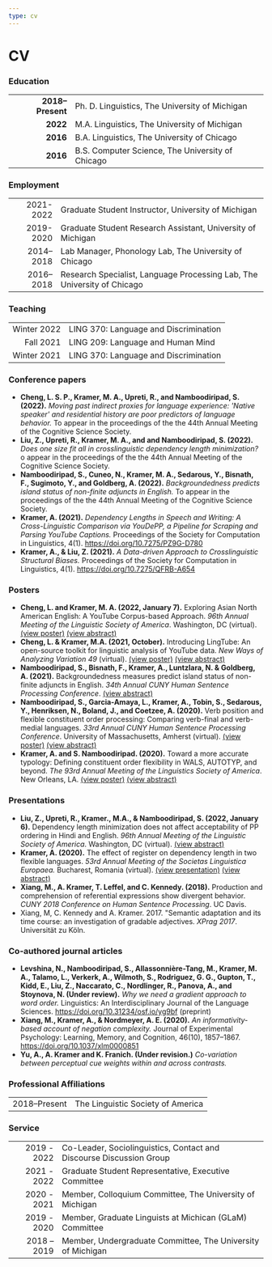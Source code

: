 ```yaml
---
type: cv
---
```


# CV

### Education

| | |
| ---: | :--- |
| **2018–Present** | Ph. D. Linguistics, The University of Michigan |
| **2022** | M.A. Linguistics, The University of Michigan |
| **2016** | B.A. Linguistics, The University of Chicago |
| **2016** | B.S. Computer Science, The University of Chicago |


### Employment

| | |
| ---: | :--- |
| 2021-2022 | Graduate Student Instructor, University of Michigan |
| 2019-2020 | Graduate Student Research Assistant, University of Michigan |
| 2014–2018 | Lab Manager, Phonology Lab, The University of Chicago |
| 2016–2018 | Research Specialist, Language Processing Lab, The University of Chicago |

### Teaching

| | |
| ---: | :--- |
| Winter 2022 | LING 370: Language and Discrimination |
| Fall 2021 | LING 209: Language and Human Mind |
| Winter 2021 | LING 370: Language and Discrimination |

### Conference papers

- **Cheng, L. S. P., Kramer, M. A., Upreti, R., and Namboodiripad, S. (2022).** _Moving past indirect proxies for language experience: 'Native speaker' and residential history are poor predictors of language behavior._ To appear in the proceedings of the the 44th Annual Meeting of the Cognitive Science Society.
- **Liu, Z., Upreti, R., Kramer, M. A., and and Namboodiripad, S. (2022).** _Does one size fit all in crosslinguistic dependency length minimization?_ o appear in the proceedings of the the 44th Annual Meeting
of the Cognitive Science Society.
- **Namboodiripad, S., Cuneo, N., Kramer, M. A., Sedarous, Y., Bisnath, F., Sugimoto, Y., and Goldberg, A. (2022).** _Backgroundedness predicts island status of non-finite adjuncts in English._ To appear in the proceedings of the the 44th Annual Meeting of the Cognitive Science Society.
- **Kramer, A. (2021).** _Dependency Lengths in Speech and Writing: A Cross-Linguistic Comparison via YouDePP, a Pipeline for Scraping and Parsing YouTube Captions._ Proceedings of the Society for Computation in Linguistics, 4(1). https://doi.org/10.7275/PZ9G-D780
- **Kramer, A., & Liu, Z. (2021).** _A Data-driven Approach to Crosslinguistic Structural Biases._ Proceedings of the Society for Computation in Linguistics, 4(1). https://doi.org/10.7275/QFRB-A654

### Posters

- **Cheng, L. and Kramer, M. A. (2022, January 7).** Exploring Asian North American English: A YouTube Corpus-based Approach. _96th Annual Meeting of the Linguistic Society of America_. Washington, DC (virtual). [(view poster)](/posters/Cheng_Kramer_LSA22_poster.pdf) [(view abstract)](/abstracts/Cheng_Kramer_LSA22_abstract.pdf)
- **Cheng, L. & Kramer, M.A. (2021, October).** Introducing LingTube: An open-source toolkit for linguistic analysis of YouTube data. _New Ways of Analyzing Variation 49_ (virtual). [(view poster)](/posters/Cheng_Kramer_NWAV49_poster.pdf) [(view abstract)](/abstracts/Cheng_Kramer_NWAV49_abstract.pdf)
- **Namboodiripad, S., Bisnath, F., Kramer, A., Luntzlara, N. & Goldberg, A. (2021).** Backgroundedness measures predict island status of non-finite adjuncts in English. _34th Annual CUNY Human Sentence Processing Conference_. [(view abstract)](/abstracts/Namboodiripad_et_al_CUNY2021_abstract.pdf)
- **Namboodiripad, S., Garcia-Amaya, L., Kramer, A., Tobin, S., Sedarous, Y., Henriksen, N., Boland, J., and Coetzee, A. (2020).** Verb position and flexible constituent order processing: Comparing verb-final and verb-medial languages. _33rd Annual CUNY Human Sentence Processing Conference_. University of Massachusetts, Amherst (virtual). [(view poster)](/posters/CUNY2020_poster.png) [(view abstract)](/abstracts/Namboodiripad_et_al_CUNY2020_abstract.pdf)
- **Kramer, A. and S. Namboodiripad. (2020).** Toward a more accurate typology: Defining constituent order flexibility in WALS, AUTOTYP, and beyond. _The 93rd Annual Meeting of the Linguistics Society of America_. New Orleans, LA. [(view poster)](/posters/LSA2020_poster.jpg) [(view abstract)](/abstracts/Kramer_Namboodiripad_LSA2020_abstract.pdf)



### Presentations
- **Liu, Z., Upreti, R., Kramer., M.A., & Namboodiripad, S. (2022, January 6).** Dependency length minimization does not affect acceptability of PP ordering in Hindi and English. _96th Annual Meeting of the Linguistic Society of America_. Washington, DC (virtual). [(view abstract)](/abstracts/Liu_et_al_LSA22_abstract.pdf)
- **Kramer, A. (2020).** The effect of register on dependency length in two flexible languages. _53rd Annual Meeting of the Societas Linguistica Europaea._ Bucharest, Romania (virtual). [(view presentation)](/presentations/Kramer_SLE2020_presentation.pdf) [(view abstract)](/abstracts/Kramer_SLE2020_abstract.pdf)
- **Xiang, M., A. Kramer, T. Leffel, and C. Kennedy. (2018).** Production and comprehension of referential expressions show divergent behavior. _CUNY 2018 Conference on Human Sentence Processing_. UC Davis.
- Xiang, M, C. Kennedy and A. Kramer. 2017. "Semantic adaptation and its time course: an investigation of gradable adjectives. _XPrag 2017_. Universität zu Köln.

### Co-authored journal articles
- **Levshina, N., Namboodiripad, S., Allassonnière-Tang, M., Kramer, M. A., Talamo, L., Verkerk, A., Wilmoth, S., Rodriguez, G. G., Gupton, T., Kidd, E., Liu, Z., Naccarato, C., Nordlinger, R., Panova, A., and Stoynova, N. (Under review).** _Why we need a gradient approach to word order._ Linguistics: An Interdisciplinary Journal of the Language Sciences. https://doi.org/10.31234/osf.io/yg9bf (preprint)
- **Xiang, M., Kramer, A., & Nordmeyer, A. E. (2020).** _An informativity-based account of negation complexity._ Journal of Experimental Psychology: Learning, Memory, and Cognition, 46(10), 1857–1867. https://doi.org/10.1037/xlm0000851
- **Yu, A., A. Kramer and K. Franich. (Under revision.)** _Co-variation between perceptual cue weights within and across contrasts._


### Professional Affiliations

| | |
| ---: | :--- |
| 2018–Present | The Linguistic Society of America

### Service

| | |
| ---: | :--- |
2019 - 2022 |Co-Leader, Sociolinguistics, Contact and Discourse Discussion Group |
2021 - 2022 | Graduate Student Representative, Executive Committee |
2020 - 2021 | Member, Colloquium Committee, The University of Michigan |
2019 - 2020 | Member, Graduate Linguists at Michican (GLaM) Committee
2018 – 2019 | Member, Undergraduate Committee, The University of Michigan |
